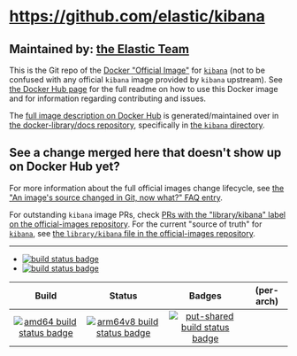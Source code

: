 # https://github.com/elastic/kibana

## Maintained by: [the Elastic Team](https://github.com/elastic/kibana)

This is the Git repo of the [Docker "Official Image"](https://github.com/docker-library/official-images#what-are-official-images) for [`kibana`](https://hub.docker.com/_/kibana/) (not to be confused with any official `kibana` image provided by `kibana` upstream). See [the Docker Hub page](https://hub.docker.com/_/kibana/) for the full readme on how to use this Docker image and for information regarding contributing and issues.

The [full image description on Docker Hub](https://hub.docker.com/_/kibana/) is generated/maintained over in [the docker-library/docs repository](https://github.com/docker-library/docs), specifically in [the `kibana` directory](https://github.com/docker-library/docs/tree/master/kibana).

## See a change merged here that doesn't show up on Docker Hub yet?

For more information about the full official images change lifecycle, see [the "An image's source changed in Git, now what?" FAQ entry](https://github.com/docker-library/faq#an-images-source-changed-in-git-now-what).

For outstanding `kibana` image PRs, check [PRs with the "library/kibana" label on the official-images repository](https://github.com/docker-library/official-images/labels/library%2Fkibana). For the current "source of truth" for [`kibana`](https://hub.docker.com/_/kibana/), see [the `library/kibana` file in the official-images repository](https://github.com/docker-library/official-images/blob/master/library/kibana).

---

-	[![build status badge](https://img.shields.io/github/workflow/status/docker-library/kibana/GitHub%20CI/master?label=GitHub%20CI)](https://github.com/docker-library/kibana/actions?query=workflow%3A%22GitHub+CI%22+branch%3Amaster)
-	[![build status badge](https://img.shields.io/jenkins/s/https/doi-janky.infosiftr.net/job/update.sh/job/kibana.svg?label=Automated%20update.sh)](https://doi-janky.infosiftr.net/job/update.sh/job/kibana/)

| Build | Status | Badges | (per-arch) |
|:-:|:-:|:-:|:-:|
| [![amd64 build status badge](https://img.shields.io/jenkins/s/https/doi-janky.infosiftr.net/job/multiarch/job/amd64/job/kibana.svg?label=amd64)](https://doi-janky.infosiftr.net/job/multiarch/job/amd64/job/kibana/) | [![arm64v8 build status badge](https://img.shields.io/jenkins/s/https/doi-janky.infosiftr.net/job/multiarch/job/arm64v8/job/kibana.svg?label=arm64v8)](https://doi-janky.infosiftr.net/job/multiarch/job/arm64v8/job/kibana/) | [![put-shared build status badge](https://img.shields.io/jenkins/s/https/doi-janky.infosiftr.net/job/put-shared/job/light/job/kibana.svg?label=put-shared)](https://doi-janky.infosiftr.net/job/put-shared/job/light/job/kibana/) |

<!-- THIS FILE IS GENERATED BY https://github.com/docker-library/docs/blob/master/generate-repo-stub-readme.sh -->
